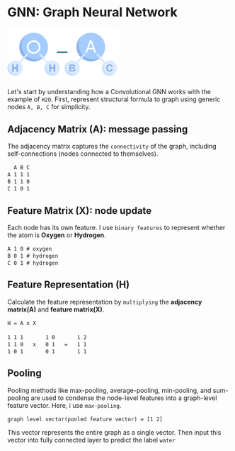 # GNN: Graph Neural Network

<img src="../asset/neural-network/gnn-h2o.png" width="50%">

Let's start by understanding how a Convolutional GNN works with the example of ```H2O```.
First, represent structural formula to graph using generic nodes ```A, B, C``` for simplicity.

## Adjacency Matrix (A): message passing
The adjacency matrix captures the ```connectivity``` of the graph, including self-connections (nodes connected to themselves).

```
  A B C
A 1 1 1
B 1 1 0
C 1 0 1
```

## Feature Matrix (X): node update
Each node has its own feature. I use ```binary features``` to represent whether the atom is **Oxygen** or **Hydrogen**.

```
A 1 0 # oxygen
B 0 1 # hydrogen
C 0 1 # hydrogen
```

## Feature Representation (H)
Calculate the feature representation by ```multiplying``` the **adjacency matrix(A)** and **feature matrix(X)**.

```
H = A x X

1 1 1       1 0       1 2
1 1 0   x   0 1   =   1 1
1 0 1       0 1       1 1
```

## Pooling
Pooling methods like max-pooling, average-pooling, min-pooling, and sum-pooling are used to condense the node-level features into a graph-level feature vector. Here, i use ```max-pooling```.

```
graph level vector(pooled feature vector) = [1 2]
```

This vector represents the entire graph as a single vector. Then input this vector into fully connected layer to predict the label ```water```
